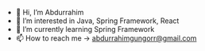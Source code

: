 - 👋 Hi, I’m Abdurrahim 
- 👀 I’m interested in Java, Spring Framework, React
- 🌱 I’m currently learning Spring Framework
- 📫 How to reach me -> abdurrahimgungorr@gmail.com

<!---
rahimgngr/rahimgngr is a ✨ special ✨ repository because its `README.md` (this file) appears on your GitHub profile.
You can click the Preview link to take a look at your changes.
--->
